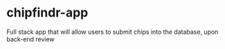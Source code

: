 # chipfindr-app
Full stack app that will allow users to submit chips into the database, upon back-end review 
